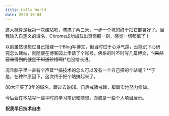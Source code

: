 ```yaml
---
title: Hello World
date: 2020-10-04
---
```

这大概算是我第一次建站吧，瞎搞了两三天，一步一个坑的终于把它部署好了。当我输入自定义的域名，Chrome成功加载出页面那一刻，感觉一切都值了！

<!-- more-->

以前虽然也想过自己搭建一个Blog写博文，但当时过于心浮气躁，没能沉下心研究怎么建站，就随便在博客园上申请了个账号，佛系的时不时写几篇博文，*~~(果然容易得到的就是不知道珍惜啊)~~*也没啥长进。

况且脑子里一直有个声音**搞技术的怎么可以没有一个自己搭的个站呢？**于是，在种种原因下，这次终于把个站搞起来了。

88大洋买了3年的域名，跟过去说88。日后戒骄戒躁，脚踏实地努力修仙。

今后会在本站写一些平时的学习笔记和随想，亦或是一些个人项目展示。

**祝我早日技术自由**